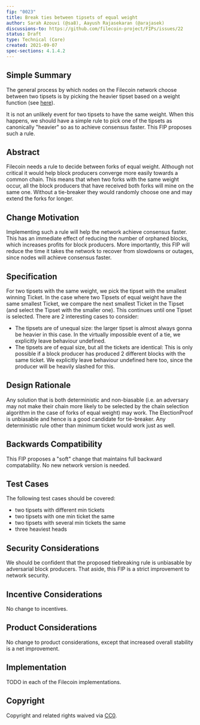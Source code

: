 ```yaml
---
fip: "0023"
title: Break ties between tipsets of equal weight
author: Sarah Azouvi (@sa8), Aayush Rajasekaran (@arajasek)
discussions-to: https://github.com/filecoin-project/FIPs/issues/22
status: Draft
type: Technical (Core)
created: 2021-09-07
spec-sections: 4.1.4.2
---
```


<!--You can leave these HTML comments in your merged FIP and delete the visible duplicate text guides, they will not appear and may be helpful to refer to if you edit it again. This is the suggested template for new FIPs. Note that a FIP number will be assigned by an editor. When opening a pull request to submit your FIP, please use an abbreviated title in the filename, `fip-draft_title_abbrev.md`. The title should be 44 characters or less.-->


## Simple Summary
<!--"If you can't explain it simply, you don't understand it well enough." Provide a simplified and layman-accessible explanation of the FIP.-->

The general process by which nodes on the Filecoin network choose between two tipsets is by picking the heavier tipset based on a weight function (see [here](https://spec.filecoin.io/#section-algorithms.expected_consensus.chain-weighting)).

It is not an unlikely event for two tipsets to have the same weight. When this happens, we should have a simple rule to pick one of the tipsets as canonically "heavier" so as to achieve consensus faster. This FIP proposes such a rule.

## Abstract
<!--A short (~200 word) description of the technical issue being addressed.-->

Filecoin needs a rule to decide between forks of equal weight. Although not critical it would help block producers converge more easily towards a common chain. This means that when two forks with the same weight occur, all the block producers that have received both forks will mine on the same one. Without a tie-breaker they would randomly choose one and may extend the forks for longer.

## Change Motivation
<!--The motivation is critical for FIPs that want to change the Filecoin protocol. It should clearly explain why the existing protocol specification is inadequate to address the problem that the FIP solves. FIP submissions without sufficient motivation may be rejected outright.-->

Implementing such a rule will help the network achieve consensus faster. This has an immediate effect of reducing the number of orphaned blocks, which increases profits for block producers. More importantly, this FIP will reduce the time it takes the network to recover from slowdowns or outages, since nodes will achieve consensus faster.

## Specification
<!--The technical specification should describe the syntax and semantics of any new feature. The specification should be detailed enough to allow competing, interoperable implementations for any of the current Filecoin implementations. -->

For two tipsets with the same weight, we pick the tipset with the smallest winning Ticket. In the case where two Tipsets of equal weight have the same smallest Ticket, we compare the next smallest Ticket in the Tipset (and select the Tipset with the smaller one). This continues until one Tipset is selected. There are 2 interesting cases to consider:

- The tipsets are of unequal size: the larger tipset is almost always gonna be heavier in this case. In the virtually impossible event of a tie, we explicitly leave behaviour undefined.
- The tipsets are of equal size, but all the tickets are identical: This is only possible if a block producer has produced 2 different blocks with the same ticket. We explicitly leave behaviour undefined here too, since the producer will be heavily slashed for this.

## Design Rationale
<!--The rationale fleshes out the specification by describing what motivated the design and why particular design decisions were made. It should describe alternate designs that were considered and related work, e.g. how the feature is supported in other languages. The rationale may also provide evidence of consensus within the community, and should discuss important objections or concerns raised during discussion.-->

Any solution that is both deterministic and non-biasable (i.e. an adversary may not make their chain more likely to be selected by the chain selection algorithm in the case of forks of equal weight) may work. The ElectionProof is unbiasable and hence is a good candidate for tie-breaker. Any deterministic rule other than minimum ticket would work just as well.

## Backwards Compatibility
<!--All FIPs that introduce backwards incompatibilities must include a section describing these incompatibilities and their severity. The FIP must explain how the author proposes to deal with these incompatibilities. FIP submissions without a sufficient backwards compatibility treatise may be rejected outright.-->

This FIP proposes a "soft" change that maintains full backward compatability. No new network version is needed.

## Test Cases
<!--Test cases for an implementation are mandatory for FIPs that are affecting consensus changes. Other FIPs can choose to include links to test cases if applicable.-->

The following test cases should be covered:

- two tipsets with different min tickets
- two tipsets with one min ticket the same
- two tipsets with several min tickets the same
- three heaviest heads

## Security Considerations
<!--All FIPs must contain a section that discusses the security implications/considerations relevant to the proposed change. Include information that might be important for security discussions, surfaces risks and can be used throughout the life cycle of the proposal. E.g. include security-relevant design decisions, concerns, important discussions, implementation-specific guidance and pitfalls, an outline of threats and risks and how they are being addressed. FIP submissions missing the "Security Considerations" section will be rejected. A FIP cannot proceed to status "Final" without a Security Considerations discussion deemed sufficient by the reviewers.-->

We should be confident that the proposed tiebreaking rule is unbiasable by adversarial block producers. That aside, this FIP is a strict improvement to network security.

## Incentive Considerations
<!--All FIPs must contain a section that discusses the incentive implications/considerations relative to the proposed change. Include information that might be important for incentive discussion. A discussion on how the proposed change will incentivize reliable and useful storage is required. FIP submissions missing the "Incentive Considerations" section will be rejected. An FIP cannot proceed to status "Final" without a Incentive Considerations discussion deemed sufficient by the reviewers.-->

No change to incentives.

## Product Considerations
<!--All FIPs must contain a section that discusses the product implications/considerations relative to the proposed change. Include information that might be important for product discussion. A discussion on how the proposed change will enable better storage-related goods and services to be developed on Filecoin. FIP submissions missing the "Product Considerations" section will be rejected. An FIP cannot proceed to status "Final" without a Product Considerations discussion deemed sufficient by the reviewers.-->

No change to product considerations, except that increased overall stability is a net improvement.

## Implementation
<!--The implementations must be completed before any core FIP is given status "Final", but it need not be completed before the FIP is accepted. While there is merit to the approach of reaching consensus on the specification and rationale before writing code, the principle of "rough consensus and running code" is still useful when it comes to resolving many discussions of API details.-->

TODO in each of the Filecoin implementations.

## Copyright
Copyright and related rights waived via [CC0](https://creativecommons.org/publicdomain/zero/1.0/).
